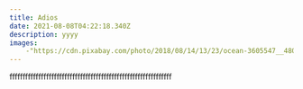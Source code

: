 ```yaml
---
title: Adios
date: 2021-08-08T04:22:18.340Z
description: yyyy
images: 
    -"https://cdn.pixabay.com/photo/2018/08/14/13/23/ocean-3605547__480.jpg"
---
```

ffffffffffffffffffffffffffffffffffffffffffffffffffffffffffffff